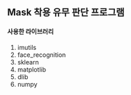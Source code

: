 ## Mask 착용 유무 판단 프로그램

#### 사용한 라이브러리

1. imutils
2. face_recognition
3. sklearn
4. matplotlib
5. dlib
6. numpy
